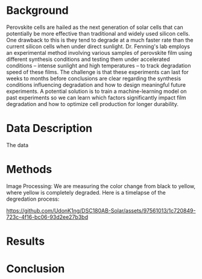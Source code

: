 # Background
  Perovskite cells are hailed as the next generation of solar cells that can potentially be more effective than traditional and widely used silicon cells.  One drawback to this is they tend to degrade at a much faster rate than the current silicon cells when under direct sunlight. 
  Dr. Fenning's lab employs an experimental method involving various samples of perovskite
film using different synthesis conditions and testing them under accelerated conditions –
intense sunlight and high temperatures – to track degradation speed of these films. The
challenge is that these experiments can last for weeks to months before conclusions are
clear regarding the synthesis conditions influencing degradation and how to design meaningful future experiments. A potential solution is to train a machine-learning model on past
experiments so we can learn which factors significantly impact film degradation and how
to optimize cell production for longer durability.
# Data Description
  The data 
# Methods
Image Processing:
We are measuring the color change from black to yellow, where yellow is completely degraded. Here is a timelapse of the degredation process:


https://github.com/UdonK1ng/DSC180AB-Solar/assets/97561013/1c720849-723c-4f16-bc06-93d2ee27b3bd


# Results
# Conclusion
